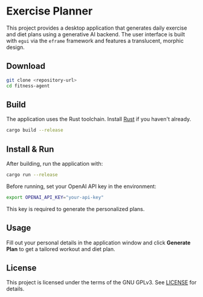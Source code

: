 # Exercise Planner

This project provides a desktop application that generates daily exercise and diet plans using a generative AI backend. The user interface is built with `egui` via the `eframe` framework and features a translucent, morphic design.

## Download

```bash
git clone <repository-url>
cd fitness-agent
```

## Build

The application uses the Rust toolchain. Install [Rust](https://www.rust-lang.org/tools/install) if you haven't already.

```bash
cargo build --release
```

## Install & Run

After building, run the application with:

```bash
cargo run --release
```

Before running, set your OpenAI API key in the environment:

```bash
export OPENAI_API_KEY="your-api-key"
```

This key is required to generate the personalized plans.

## Usage

Fill out your personal details in the application window and click **Generate Plan** to get a tailored workout and diet plan.

## License

This project is licensed under the terms of the GNU GPLv3. See [LICENSE](LICENSE) for details.

